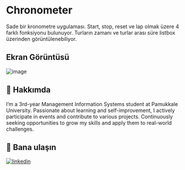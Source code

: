 # Chronometer

Sade bir kronometre uygulaması. Start, stop, reset ve lap olmak üzere 4 farklı fonksiyonu bulunuyor. Turların zamanı ve turlar arası süre listbox üzerinden görüntülenebiliyor.

## Ekran Görüntüsü
  
![image](https://github.com/user-attachments/assets/66cd9fa8-f852-43b5-9000-7260f4d8d50e)

 
## 🚀 Hakkımda
I’m a 3rd-year Management Information Systems student at Pamukkale University. Passionate about learning and self-improvement, I actively participate in events and contribute to various projects. Continuously seeking opportunities to grow my skills and apply them to real-world challenges.  
  
  

## 🔗 Bana ulaşın
[![linkedin](https://img.shields.io/badge/linkedin-0A66C2?style=for-the-badge&logo=linkedin&logoColor=white)](https://www.linkedin.com/in/mustafatumsek)


